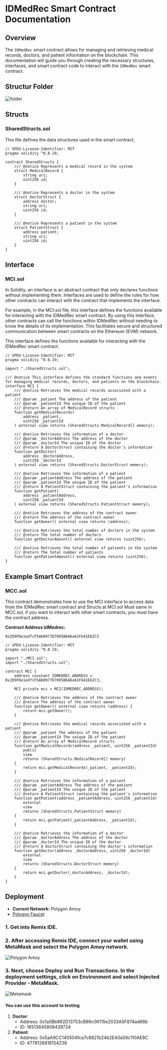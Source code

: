 # IDMedRec Smart Contract Documentation

## Overview

The `IDMedRec` smart contract allows for managing and retrieving medical records, doctors, and patient information on the blockchain. This documentation will guide you through creating the necessary structures, interfaces, and smart contract code to interact with the `IDMedRec` smart contract.

## Structur Folder
![folder](https://github.com/faridanangs/IDMedrec/blob/main/blockchain/assets/Screenshot%202024-08-12%20202545.png)

## Structs

### SharedStructs.sol

This file defines the data structures used in the smart contract.

```solidity
// SPDX-License-Identifier: MIT
pragma solidity ^0.8.19;

contract SharedStructs {
    /// @notice Represents a medical record in the system
    struct MedicalRecord {
        string uri;
        uint256 id;
    }

    /// @notice Represents a doctor in the system
    struct DoctorStruct {
        address doctor;
        string uri;
        uint256 id;
    }

    /// @notice Represents a patient in the system
    struct PatientStruct {
        address patient;
        string uri;
        uint256 id;
    }
}
```

## Interface

### MCI.sol
In Solidity, an interface is an abstract contract that only declares functions without implementing them. Interfaces are used to define the rules for how other contracts can interact with the contract that implements the interface.

For example, in the MCI.sol file, this interface defines the functions available for interacting with the IDMedRec smart contract. By using this interface, other contracts can call the functions within IDMedRec without needing to know the details of its implementation. This facilitates secure and structured communication between smart contracts on the Ethereum (EVM) network.

This interface defines the functions available for interacting with the IDMedRec smart contract.
```solidity
// SPDX-License-Identifier: MIT
pragma solidity ^0.8.19;

import "./SharedStructs.sol";

/// @notice This interface defines the standard functions and events for managing medical records, doctors, and patients on the blockchain.
interface MCI {
    /// @notice Retrieves the medical records associated with a patient
    /// @param _patient The address of the patient
    /// @param _patientId The unique ID of the patient
    /// @return An array of MedicalRecord structs
    function getMedicalRecords(
        address _patient,
        uint256 _patientId
    ) external view returns (SharedStructs.MedicalRecord[] memory);

    /// @notice Retrieves the information of a doctor
    /// @param _doctorAddress The address of the doctor
    /// @param _doctorId The unique ID of the doctor
    /// @return A DoctorStruct containing the doctor's information
    function getDoctor(
        address _doctorAddress,
        uint256 _doctorId
    ) external view returns (SharedStructs.DoctorStruct memory);

    /// @notice Retrieves the information of a patient
    /// @param _patientAddress The address of the patient
    /// @param _patientId The unique ID of the patient
    /// @return A PatientStruct containing the patient's information
    function getPatient(
        address _patientAddress,
        uint256 _patientId
    ) external view returns (SharedStructs.PatientStruct memory);

    /// @notice Retrieves the address of the contract owner
    /// @return The address of the contract owner
    function getOwner() external view returns (address);

    /// @notice Retrieves the total number of doctors in the system
    /// @return The total number of doctors
    function getDoctorAmount() external view returns (uint256);

    /// @notice Retrieves the total number of patients in the system
    /// @return The total number of patients
    function getPatientAmount() external view returns (uint256);
}
```

## Example Smart Contract

### MCC.sol

This contract demonstrates how to use the MCI interface to access data from the IDMedRec smart contract and Structs at MCI.sol Must same in MCC.sol, if you want to interact with other smart contracts, you must have the contract address.

**Contract Address IdMedrec:**
```Contract Address
0x2D9FDe1edfcF5Ab0977D7095B6A6a61Fb41E62C3
```
```solidity
// SPDX-License-Identifier: MIT
pragma solidity ^0.8.19;

import "./MCI.sol";
import "./SharedStructs.sol";

contract MCC {
    address constant IDMEDREC_ADDRESS = 0x2D9FDe1edfcF5Ab0977D7095B6A6a61Fb41E62C3;

    MCI private mci = MCI(IDMEDREC_ADDRESS);

    /// @notice Retrieves the address of the contract owner
    /// @return The address of the contract owner
    function getOwner() external view returns (address) {
        return mci.getOwner();
    }

    /// @notice Retrieves the medical records associated with a patient
    /// @param _patient The address of the patient
    /// @param _patientId The unique ID of the patient
    /// @return An array of MedicalRecord structs
    function getMedicalRecords(address _patient, uint256 _patientId)
        public
        view
        returns (SharedStructs.MedicalRecord[] memory)
    {
        return mci.getMedicalRecords(_patient, _patientId);
    }

    /// @notice Retrieves the information of a patient
    /// @param _patientAddress The address of the patient
    /// @param _patientId The unique ID of the patient
    /// @return A PatientStruct containing the patient's information
    function getPatient(address _patientAddress, uint256 _patientId)
        external
        view
        returns (SharedStructs.PatientStruct memory)
    {
        return mci.getPatient(_patientAddress, _patientId);
    }

    /// @notice Retrieves the information of a doctor
    /// @param _doctorAddress The address of the doctor
    /// @param _doctorId The unique ID of the doctor
    /// @return A DoctorStruct containing the doctor's information
    function getDoctor(address _doctorAddress, uint256 _doctorId)
        external
        view
        returns (SharedStructs.DoctorStruct memory)
    {
        return mci.getDoctor(_doctorAddress, _doctorId);
    }
}
```
## Deployment
- **Current Network:** Polygon Amoy
- [Polygon Faucet](https://faucet.polygon.technology)

### 1. Get into Remix IDE.
### 2. After accessing Remix IDE, connect your wallet using MetaMask and select the Polygon Amoy network.
![Polygon Amoy](https://github.com/faridanangs/IDMedrec/blob/main/blockchain/assets/Screenshot%202024-08-15%20192012.png)

### 3. Next, choose **Deploy and Run Transactions**. In the deployment settings, click on **Environment** and select **Injected Provider - MetaMask**.
![Metamask](https://github.com/faridanangs/IDMedrec/blob/main/blockchain/assets/Screenshot%202024-08-15%20191939.png)

#### You can use this account to testing
1. **Doctor**:
    - Address: 0x1a5Bb892D13753cB89c06115e2033A5F874ad66b
    - ID: 16513645808439724
1. **Patient**:
    - Address: 0x5aA9CC140504fca7c8821b24b2EA0a59c110AE8C
    - ID: 4778126818154238


